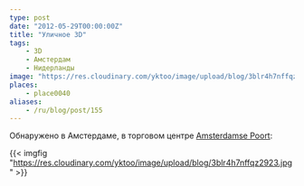 ```yaml
---
type: post
date: "2012-05-29T00:00:00Z"
title: "Уличное 3D"
tags:
    - 3D
    - Амстердам
    - Нидерланды
image: "https://res.cloudinary.com/yktoo/image/upload/blog/3blr4h7nffqz2923.jpg"
places:
    - place0040
aliases:
    - /ru/blog/post/155
---
```


Обнаружено в Амстердаме, в торговом центре [Amsterdamse Poort](http://www.amsterdamsepoort.nl/):

{{< imgfig "https://res.cloudinary.com/yktoo/image/upload/blog/3blr4h7nffqz2923.jpg" >}}
